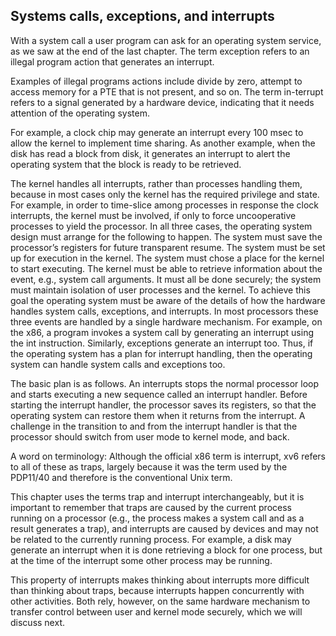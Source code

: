 ## Systems calls, exceptions, and interrupts

With a system call a user program can ask for an operating system service, as we saw at the end of the last chapter. The term exception refers to an illegal program action that generates an interrupt. 

Examples of illegal programs actions include divide by zero, attempt to access memory for a PTE that is not present, and so on. The term in-terrupt refers to a signal generated by a hardware device, indicating that it needs attention of the operating system. 

For example, a clock chip may generate an interrupt every 100 msec to allow the kernel to implement time sharing. As another example, when the disk has read a block from disk, it generates an interrupt to alert the operating system that the block is ready to be retrieved.

The kernel handles all interrupts, rather than processes handling them, because in most cases only the kernel has the required privilege and state. For example, in order to time-slice among processes in response the clock interrupts, the kernel must be involved, if only to force uncooperative processes to yield the processor.
In all three cases, the operating system design must arrange for the following to
happen. The system must save the processor’s registers for future transparent resume.
The system must be set up for execution in the kernel. The system must chose a place for the kernel to start executing. The kernel must be able to retrieve information about the event, e.g., system call arguments. It must all be done securely; the system must maintain isolation of user processes and the kernel.
To achieve this goal the operating system must be aware of the details of how the
hardware handles system calls, exceptions, and interrupts. In most processors these three events are handled by a single hardware mechanism. For example, on the x86, a program invokes a system call by generating an interrupt using the int instruction.
Similarly, exceptions generate an interrupt too. Thus, if the operating system has a plan for interrupt handling, then the operating system can handle system calls and exceptions too.

The basic plan is as follows. An interrupts stops the normal processor loop and
starts executing a new sequence called an interrupt handler. Before starting the interrupt handler, the processor saves its registers, so that the operating system can restore them when it returns from the interrupt. A challenge in the transition to and from the interrupt handler is that the processor should switch from user mode to kernel mode, and back.

A word on terminology: Although the official x86 term is interrupt, xv6 refers to
all of these as traps, largely because it was the term used by the PDP11/40 and therefore is the conventional Unix term. 

This chapter uses the terms trap and interrupt interchangeably, but it is important to remember that traps are caused by the current process running on a processor (e.g., the process makes a system call and as a result generates a trap), and interrupts are caused by devices and may not be related to the currently running process. For example, a disk may generate an interrupt when it is done retrieving a block for one process, but at the time of the interrupt some other process may be running. 

This property of interrupts makes thinking about interrupts more difficult than thinking about traps, because interrupts happen concurrently with other activities. Both rely, however, on the same hardware mechanism to transfer control between user and kernel mode securely, which we will discuss next.